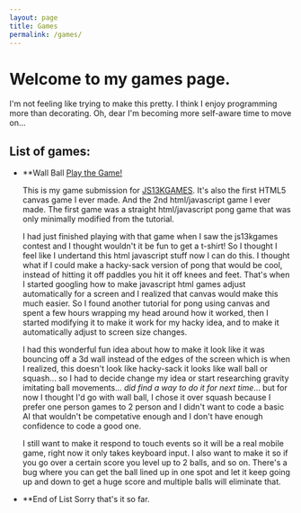 ```yaml
---
layout: page
title: Games
permalink: /games/
---
```


# Welcome to my games page. 

I'm not feeling like trying to make this pretty. I think I enjoy programming more than decorating. Oh, dear I'm becoming more self-aware time to move on...

## List of games:

- **Wall Ball
[Play the Game!](https://vertfromage.github.io./games/wallball.html)

   This is my game submission for [JS13KGAMES](https://js13kgames.com/ "js13kgames.com").  It's also the first HTML5 canvas game I ever made. And the 2nd html/javascript game I ever made. The first game was a straight html/javascript pong game that was only minimally modified from the tutorial. 
  
   I had just finished playing with that game when I saw the js13kgames contest and I thought wouldn't it be fun to get a t-shirt! So I thought I feel like I undertand this html javascript stuff now I can do this. I thought what if I could make a hacky-sack version of pong that would be cool, instead of hitting it off paddles you hit it off knees and feet.  That's when I started googling how to make javascript html games adjust automatically for a screen and I realized that canvas would make this much easier.  So I found another tutorial for pong using canvas and spent a few hours wrapping my head around how it worked, then I started modifying it to make it work for my hacky idea, and to make it automatically adjust to screen size changes.  
   
   I had this wonderful fun idea about how to make it look like it was bouncing off a 3d wall instead of the edges of the screen which is when I realized, this doesn't look like hacky-sack it looks like wall ball or squash... so I had to decide change my idea or start researching gravity imitating ball movements... *did find a way to do it for next time*... but for now I thought I'd go with wall ball, I chose it over squash because I prefer one person games to 2 person and I didn't want to code a basic AI that wouldn't be competative enough and I don't have enough confidence to code a good one.
   
   I still want to make it respond to touch events so it will be a real mobile game, right now it only takes keyboard input. I also want to make it so if you go over a certain score you level up to 2 balls, and so on. There's a bug where you can get the ball lined up in one spot and let it keep going up and down to get a huge score and multiple balls will eliminate that. 
   
- **End of List
   Sorry that's it so far. 
